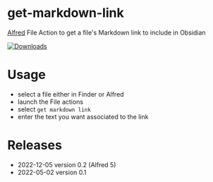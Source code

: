 # get-markdown-link
[Alfred](www.alfredapp.com) File Action to get a file's Markdown link to include in Obsidian

<a href="https://github.com/giovannicoppola/get-markdown-link/releases/latest/">
<img alt="Downloads"
src="https://img.shields.io/github/downloads/giovannicoppola/get-markdown-link/total?color=purple&label=Downloads"><br/>
</a>

# Usage
- select a file either in Finder or Alfred 
- launch the File actions
- select `get markdown link`
- enter the text you want associated to the link

# Releases

- 2022-12-05 version 0.2 (Alfred 5)
- 2022-05-02 version 0.1